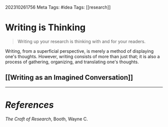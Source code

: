 202310261756
Meta Tags: #idea 
Tags: [[research]]

# Writing is Thinking

> Writing up your research is thinking with and for your readers.

Writing, from a superficial perspective, is merely a method of displaying one's thoughts. However, writing consists of more than just that; it is also a process of gathering, organizing, and translating one's thoughts.

## [[Writing as an Imagined Conversation]]





---
# *References*

*The Craft of Research*, Booth, Wayne C. 